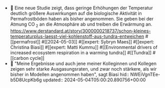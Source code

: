 - 📝 Eine neue Studie zeigt, đass geringe Erhöhungen der Temperatur deutlich größere Auswirkungen auf die biologische Aktivität in Permafrostböden haben als bisher angenommen. Sie geben bei der Atmung CO<sub> 2</sub> an die Atmosphäre ab und treiben die Erwärmung an. https://www.derstandard.at/story/3000000218737/schon-kleines-temperaturplus-laesst-viel-kohlenstoff-aus-tundra-entweichen #[[permafrost]] #[[2024-05-03]] #[[expert: Sybryn Maes]] #[[expert: Christina Biasi]] #[[expert: Matti Kummu]] #[[Environmental drivers of increased ecosystem respiration in a warming tundra]] #[[Tundra]] #[[carbon cycle]]
- 📌 "Meine Ergebnisse und auch jene meiner Kolleginnen und Kollegen zeigen sehr starke Ausgasungsraten, und zwar noch stärkere, als wir bisher in Modellen angenommen haben", sagt Biasi
  hid:: NWEiVgnTEe-b5D8UcpKb6g
  updated:: 2024-05-04T05:00:20.890756+00:00